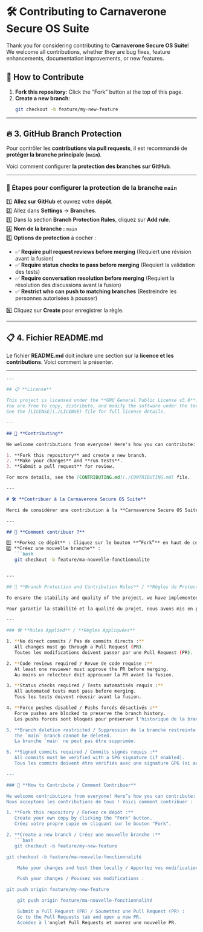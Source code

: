 # 🛠️ **Contributing to Carnaverone Secure OS Suite**

Thank you for considering contributing to **Carnaverone Secure OS Suite**! We welcome all contributions, whether they are bug fixes, feature enhancements, documentation improvements, or new features.

## 🚀 **How to Contribute**

1. **Fork this repository**: Click the “Fork” button at the top of this page.
2. **Create a new branch**: 
   ```bash
   git checkout -b feature/my-new-feature

---

## 🔥 **3. GitHub Branch Protection**
Pour contrôler les **contributions via pull requests**, il est recommandé de **protéger la branche principale (`main`)**.

Voici comment configurer **la protection des branches sur GitHub**.

---

### 📘 **Étapes pour configurer la protection de la branche `main`**

1️⃣ **Allez sur GitHub** et ouvrez votre **dépôt**.  
2️⃣ Allez dans **Settings** → **Branches**.  
3️⃣ Dans la section **Branch Protection Rules**, cliquez sur **Add rule**.  
4️⃣ **Nom de la branche :** `main`  
5️⃣ **Options de protection** à cocher :
   - ✅ **Require pull request reviews before merging** (Requiert une révision avant la fusion)  
   - ✅ **Require status checks to pass before merging** (Requiert la validation des tests)  
   - ✅ **Require conversation resolution before merging** (Requiert la résolution des discussions avant la fusion)  
   - ✅ **Restrict who can push to matching branches** (Restreindre les personnes autorisées à pousser)  

6️⃣ Cliquez sur **Create** pour enregistrer la règle.  

---

## 📋 **4. Fichier README.md**
Le fichier **README.md** doit inclure une section sur la **licence et les contributions**. Voici comment la présenter.

---

```markdown
---

## 📋 **License**

This project is licensed under the **GNU General Public License v3.0**.  
You are free to copy, distribute, and modify the software under the terms of the license.  
See the [LICENSE](./LICENSE) file for full license details.

---

## 🤝 **Contributing**

We welcome contributions from everyone! Here's how you can contribute:

1. **Fork this repository** and create a new branch.
2. **Make your changes** and **run tests**.
3. **Submit a pull request** for review.

For more details, see the [CONTRIBUTING.md](./CONTRIBUTING.md) file.

---

# 🛠️ **Contribuer à la Carnaverone Secure OS Suite**

Merci de considérer une contribution à la **Carnaverone Secure OS Suite** ! Nous accueillons toutes les contributions, qu'il s'agisse de corrections de bogues, d'améliorations de fonctionnalités, de mises à jour de la documentation ou de nouvelles fonctionnalités.

---

## 🚀 **Comment contribuer ?**

1️⃣ **Forkez ce dépôt** : Cliquez sur le bouton **“Fork”** en haut de cette page.  
2️⃣ **Créez une nouvelle branche** : 
   ```bash
   git checkout -b feature/ma-nouvelle-fonctionnalite


---

## 🔐 **Branch Protection and Contribution Rules** / **Règles de Protection des Branches et Contributions**

To ensure the stability and quality of the project, we have implemented strict branch protection rules for the `main` branch. These rules are designed to prevent unauthorized changes, ensure code quality, and enforce collaborative workflows.

Pour garantir la stabilité et la qualité du projet, nous avons mis en place des règles strictes de protection pour la branche `main`. Ces règles visent à empêcher les modifications non autorisées, assurer la qualité du code et renforcer les workflows collaboratifs.

---

### 🛠️ **Rules Applied** / **Règles Appliquées**

1. **No direct commits / Pas de commits directs :**  
   All changes must go through a Pull Request (PR).  
   Toutes les modifications doivent passer par une Pull Request (PR).

2. **Code reviews required / Revue de code requise :**  
   At least one reviewer must approve the PR before merging.  
   Au moins un relecteur doit approuver la PR avant la fusion.

3. **Status checks required / Tests automatisés requis :**  
   All automated tests must pass before merging.  
   Tous les tests doivent réussir avant la fusion.

4. **Force pushes disabled / Pushs forcés désactivés :**  
   Force pushes are blocked to preserve the branch history.  
   Les pushs forcés sont bloqués pour préserver l'historique de la branche.

5. **Branch deletion restricted / Suppression de la branche restreinte :**  
   The `main` branch cannot be deleted.  
   La branche `main` ne peut pas être supprimée.

6. **Signed commits required / Commits signés requis :**  
   All commits must be verified with a GPG signature (if enabled).  
   Tous les commits doivent être vérifiés avec une signature GPG (si activée).

---

### 🤝 **How to Contribute / Comment Contribuer**

We welcome contributions from everyone! Here’s how you can contribute:  
Nous acceptons les contributions de tous ! Voici comment contribuer :

1. **Fork this repository / Forkez ce dépôt :**  
   Create your own copy by clicking the "Fork" button.  
   Créez votre propre copie en cliquant sur le bouton "Fork".

2. **Create a new branch / Créez une nouvelle branche :**  
   ```bash
   git checkout -b feature/my-new-feature

git checkout -b feature/ma-nouvelle-fonctionnalité

    Make your changes and test them locally / Apportez vos modifications et testez-les localement.

    Push your changes / Poussez vos modifications :

git push origin feature/my-new-feature

    git push origin feature/ma-nouvelle-fonctionnalité

    Submit a Pull Request (PR) / Soumettez une Pull Request (PR) :
    Go to the Pull Requests tab and open a new PR.
    Accédez à l'onglet Pull Requests et ouvrez une nouvelle PR.
